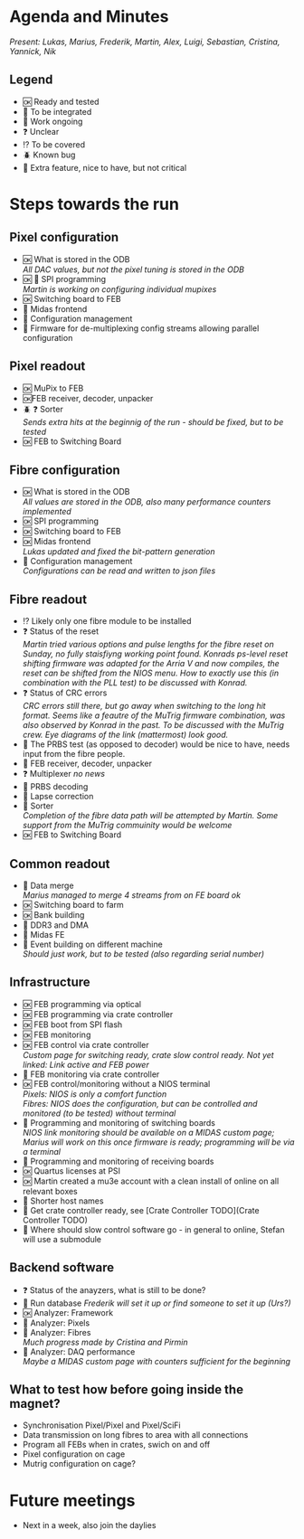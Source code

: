 # Agenda and Minutes

*Present: Lukas, Marius, Frederik, Martin, Alex, Luigi, Sebastian, Cristina, Yannick, Nik*

## Legend

* :ok: Ready and tested
* :electric_plug: To be integrated
* :hammer: Work ongoing
* :question: Unclear
* :interrobang: To be covered
* :beetle: Known bug
* :muscle: Extra feature, nice to have, but not critical

# Steps towards the run

## Pixel configuration ##

* :ok: What is stored in the ODB  
   *All DAC values, but not the pixel tuning is stored in the ODB*
* :ok: :hammer: SPI programming  
   *Martin is working on configuring individual mupixes* 
* :ok: Switching board to FEB  
* :hammer: Midas frontend  
* :electric_plug: Configuration management  
* :muscle: Firmware for de-multiplexing config streams allowing parallel configuration


## Pixel readout ##

* :ok: MuPix to FEB  
* :ok:FEB receiver, decoder, unpacker  
* :beetle: :question: Sorter  
   *Sends extra hits at the beginnig of the run - should be fixed, but to be tested*
* :ok: FEB to Switching Board

## Fibre configuration ##

* :ok: What is stored in the ODB  
   *All values are stored in the ODB, also many performance counters implemented*
* :ok: SPI programming
* :ok: Switching board to FEB  
* :ok: Midas frontend  
   *Lukas updated and fixed the bit-pattern generation*
* :hammer: Configuration management  
   *Configurations can be read and written to json files*

## Fibre readout ##

* :interrobang: Likely only one fibre module to be installed
* :question: Status of the reset  
   *Martin tried various options and pulse lengths for the fibre reset on Sunday, no fully staisfiyng working point found. Konrads ps-level reset shifting firmware was adapted for the Arria V and now compiles, the reset can be shifted from the NIOS menu. How to exactly use this (in combination with the PLL test) to be discussed with Konrad.*
* :question: Status of CRC errors  
   *CRC errors still there, but go away when switching to the long hit format. Seems like a feautre of the MuTrig firmware combination, was also observed by Konrad in the past. To be discussed with the MuTrig crew. Eye diagrams of the link (mattermost) look good.*
* :muscle: The PRBS test (as opposed to decoder) would be nice to have, needs input from the fibre people.
* :electric_plug: FEB receiver, decoder, unpacker
* :question: Multiplexer 
   *no news*
* :electric_plug: PRBS decoding
* :electric_plug: Lapse correction
* :electric_plug: Sorter  
   *Completion of the fibre data path will be attempted by Martin. Some support from the MuTrig commuinity would be welcome*
* :ok: FEB to Switching Board


## Common readout ##

* :electric_plug: Data merge  
   *Marius managed to merge 4 streams from on FE board ok*
* :ok: Switching board to farm
* :ok: Bank building
* :electric_plug: DDR3 and DMA
* :hammer: Midas FE  
* :electric_plug: Event building on different machine  
   *Should just work, but to be tested (also regarding serial number)*

## Infrastructure ##

* :ok: FEB programming via optical
* :ok: FEB programming via crate controller
* :ok: FEB boot from SPI flash
* :ok: FEB monitoring
* :ok: FEB control via crate controller  
    *Custom page for switching ready, crate slow control ready. Not yet linked: Link active and FEB power*
* :muscle: FEB monitoring via crate controller
* :ok: FEB control/monitoring without a NIOS terminal  
  *Pixels: NIOS is only a comfort function*  
  *Fibres: NIOS does the configuration, but can be controlled and monitored (to be tested) without terminal*
* :hammer: Programming and monitoring of switching boards  
   *NIOS link monitoring should be available on a MIDAS custom page; Marius will work on this once firmware is ready; programming will be via a terminal*
* :hammer: Programming and monitoring of receiving boards
* :ok: Quartus licenses at PSI  
* :ok: Martin created a mu3e account with a clean install of online on all relevant boxes
* :hammer: Shorter host names
* :hammer: Get crate controller ready, see [Crate Controller TODO](Crate Controller TODO)
* :hammer: Where should slow control software go - in general to online, Stefan will use a submodule

## Backend software ##

* :question: Status of the anayzers, what is still to be done?
* :hammer: Run database
   *Frederik will set it up or find someone to set it up (Urs?)*
* :ok: Analyzer: Framework
* :hammer: Analyzer: Pixels
* :hammer: Analyzer: Fibres  
  *Much progress made by Cristina and Pirmin*
* :hammer: Analyzer: DAQ performance  
   *Maybe a MIDAS custom page with counters sufficient for the beginning*

## What to test how before going inside the magnet? ##

* Synchronisation Pixel/Pixel and Pixel/SciFi
* Data transmission on long fibres to area with all connections
* Program all FEBs when in crates, swich on and off
* Pixel configuration on cage
* Mutrig configuration on cage?

# Future meetings

* Next in a week, also join the daylies